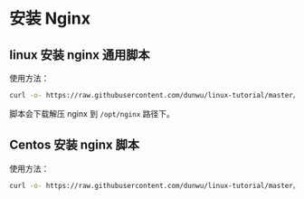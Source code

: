 # 安装 Nginx

## linux 安装 nginx 通用脚本

使用方法：

```sh
curl -o- https://raw.githubusercontent.com/dunwu/linux-tutorial/master/codes/linux/ops/soft/nginx/install-nginx.sh | bash
```

脚本会下载解压 nginx 到 `/opt/nginx` 路径下。

## Centos 安装 nginx 脚本

使用方法：

```sh
curl -o- https://raw.githubusercontent.com/dunwu/linux-tutorial/master/codes/linux/ops/soft/nginx/install-nginx-by-yum.sh | bash
```

